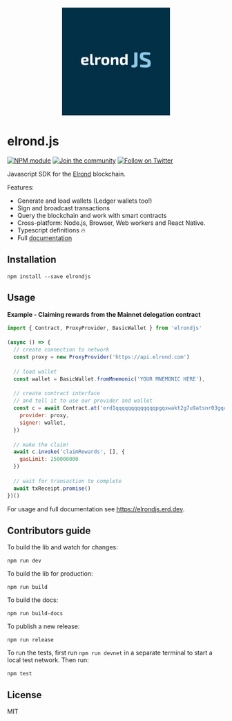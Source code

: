 <p align="center">
  <img width="250" height="250" src="https://raw.githubusercontent.com/erdDEVcode/elrondjs/master/assets/logo.png">
</p>

# elrond.js

[![NPM module](https://badge.fury.io/js/elrondjs.svg)](https://badge.fury.io/js/elrondjs)
[![Join the community](https://img.shields.io/badge/Chat%20on-Telegram-brightgreen.svg?color=0088cc)](https://t.me/erdDEV)
[![Follow on Twitter](https://img.shields.io/twitter/url/http/shields.io.svg?style=social&label=Follow&maxAge=2592000)](https://twitter.com/erd_dev)

Javascript SDK for the [Elrond](https://elrond.com) blockchain.

Features:

* Generate and load wallets (Ledger wallets too!)
* Sign and broadcast transactions
* Query the blockchain and work with smart contracts
* Cross-platform: Node.js, Browser, Web workers and React Native.
* Typescript definitions 🔥
* Full [documentation](https://elrondjs.erd.dev)

## Installation

```
npm install --save elrondjs
```

## Usage

**Example - Claiming rewards from the Mainnet delegation contract**

```js
import { Contract, ProxyProvider, BasicWallet } from 'elrondjs'

(async () => {
  // create connection to network
  const proxy = new ProxyProvider('https://api.elrond.com')

  // load wallet
  const wallet = BasicWallet.fromMnemonic('YOUR MNEMONIC HERE'),

  // create contract interface
  // and tell it to use our provider and wallet
  const c = await Contract.at('erd1qqqqqqqqqqqqqpgqxwakt2g7u9atsnr03gqcgmhcv38pt7mkd94q6shuwt', {
    provider: proxy,
    signer: wallet,
  })

  // make the claim!
  await c.invoke('claimRewards', [], {
    gasLimit: 250000000
  })

  // wait for transaction to complete
  await txReceipt.promise()
})()
```

For usage and full documentation see https://elrondjs.erd.dev.

## Contributors guide

To build the lib and watch for changes:

```
npm run dev
```

To build the lib for production:

```
npm run build
```

To build the docs:

```
npm run build-docs
```

To publish a new release:

```
npm run release
```

To run the tests, first run `npm run devnet` in a separate terminal to start a local test network. Then run:

```
npm test
```


## License

MIT
